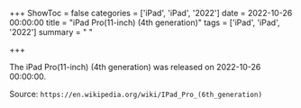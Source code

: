 +++
ShowToc = false
categories = ['iPad', 'iPad', '2022']
date = 2022-10-26 00:00:00
title = "iPad Pro(11-inch) (4th generation)"
tags = ['iPad', 'iPad', '2022']
summary = " "

+++

The iPad Pro(11-inch) (4th generation) was released on 2022-10-26 00:00:00.

Source: `https://en.wikipedia.org/wiki/IPad_Pro_(6th_generation)`


